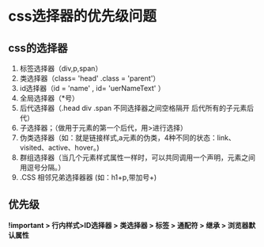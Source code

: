# css选择器的优先级问题

## css的选择器

1. 标签选择器（div,p,span）
2. 类选择器（class= 'head' .class = 'parent'）
3. id选择器（id = 'name' , id= 'uerNameText' ）
4. 全局选择器（*号）
5. 后代选择器（.head div .span 不同选择器之间空格隔开 后代所有的子元素后代）
6. 子选择器；（做用于元素的第一个后代，用>进行选择）
7. 伪类选择器（如：就是链接样式,a元素的伪类，4种不同的状态：link、visited、active、hover。)
8. 群组选择器（当几个元素样式属性一样时，可以共同调用一个声明，元素之间用逗号分隔。）
9. .CSS 相邻兄弟选择器器 (如：h1+p,带加号+)



## 优先级

**!important > 行内样式>ID选择器 > 类选择器 > 标签 > 通配符 > 继承 > 浏览器默认属性**





